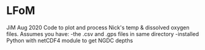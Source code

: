 # LFoM
JiM Aug 2020
Code to plot and process Nick's temp & dissolved oxygen files.
Assumes you have:
-the .csv and .gps files in same directory
-installed Python with netCDF4 module to get NGDC depths

